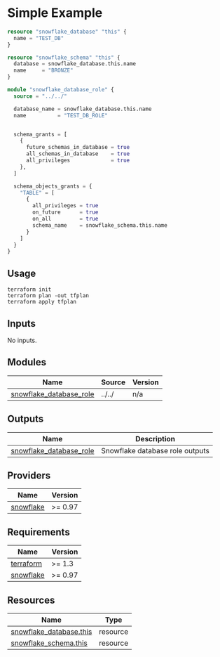 # Simple Example

```terraform
resource "snowflake_database" "this" {
  name = "TEST_DB"
}

resource "snowflake_schema" "this" {
  database = snowflake_database.this.name
  name     = "BRONZE"
}

module "snowflake_database_role" {
  source = "../../"

  database_name = snowflake_database.this.name
  name          = "TEST_DB_ROLE"


  schema_grants = [
    {
      future_schemas_in_database = true
      all_schemas_in_database    = true
      all_privileges             = true
    },
  ]

  schema_objects_grants = {
    "TABLE" = [
      {
        all_privileges = true
        on_future      = true
        on_all         = true
        schema_name    = snowflake_schema.this.name
      }
    ]
  }
}
```

## Usage
```
terraform init
terraform plan -out tfplan
terraform apply tfplan
```

<!-- BEGIN_TF_DOCS -->




## Inputs

No inputs.

## Modules

| Name | Source | Version |
|------|--------|---------|
| <a name="module_snowflake_database_role"></a> [snowflake\_database\_role](#module\_snowflake\_database\_role) | ../../ | n/a |

## Outputs

| Name | Description |
|------|-------------|
| <a name="output_snowflake_database_role"></a> [snowflake\_database\_role](#output\_snowflake\_database\_role) | Snowflake database role outputs |

## Providers

| Name | Version |
|------|---------|
| <a name="provider_snowflake"></a> [snowflake](#provider\_snowflake) | >= 0.97 |

## Requirements

| Name | Version |
|------|---------|
| <a name="requirement_terraform"></a> [terraform](#requirement\_terraform) | >= 1.3 |
| <a name="requirement_snowflake"></a> [snowflake](#requirement\_snowflake) | >= 0.97 |

## Resources

| Name | Type |
|------|------|
| [snowflake_database.this](https://registry.terraform.io/providers/Snowflake-Labs/snowflake/latest/docs/resources/database) | resource |
| [snowflake_schema.this](https://registry.terraform.io/providers/Snowflake-Labs/snowflake/latest/docs/resources/schema) | resource |
<!-- END_TF_DOCS -->
